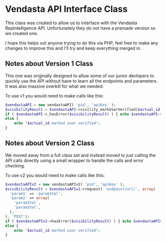 Vendasta API Interface Class
=============

This class was created to allow us to interface with the Vendasta RepIntelligence API. Unfortunately they do not have a premade version so we created one.

I hope this helps out anyone trying to do this via PHP, feel free to make any changes to improve this and I'll try and keep everything merged in.

Notes about Version 1 Class
---
This one was originally designed to allow some of our junior devlopers to quickly use the API without have to learn all the endpoints and parameters. It was also massive overkill for what we needed.

To use v1 you would need to make calls like this:

```php
$vendastaAPI = new vendastaAPI( 'pid', 'apiKey' );
$visibilityResult = $vendastaAPI->visility_markUserVerified($actual_id);
if ( $vendastaAPI->_hasError($visibilityResult) ) { echo $vendastaAPI->_lookupError($visibilityResult); }
else { 
	echo "$actual_id marked user verified";
}
```

Notes about Version 2 Class
---
We moved away from a full class set and instead moved to just calling the API calls directly using a small wrapper to handle the calls and error checking.

To use v2 you would need to make calls like this:

```php
$vendastaAPIv2 = new vendastaAPIv2( 'pid', 'apiKey' );
$visibilityResult = $vendastaAPIv2->request( 'endpoint/url/', array(
  'param1' => 'param1Val',
  'param2' => array(
  	'param2Val',
  	'param2Val',
  ),
), 'POST');
if ( $vendastaAPIv2->hasError($visibilityResult) ) { echo $vendastaAPIv2->lookupError($visibilityResult); }
else { 
	echo "$actual_id marked user verified";
}
```
